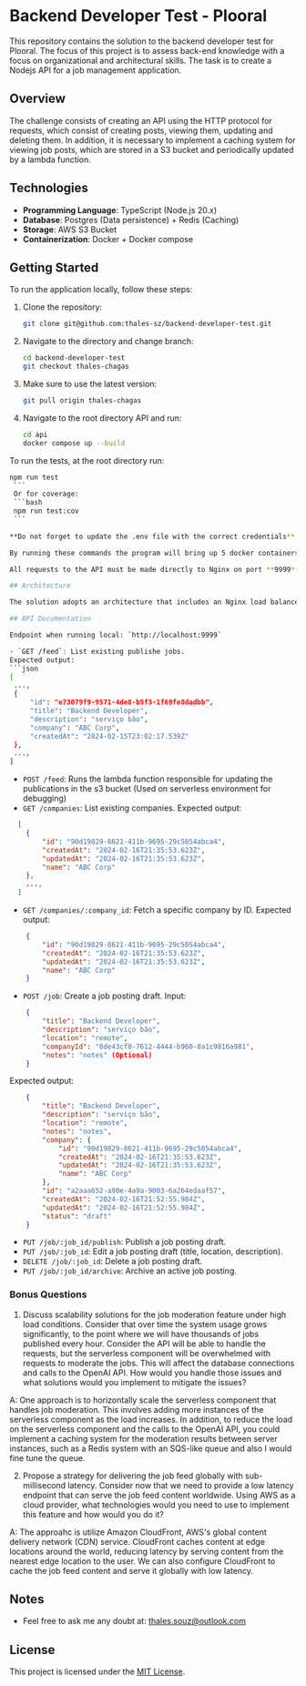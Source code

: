 # Backend Developer Test - Plooral

This repository contains the solution to the backend developer test for Plooral. The focus of this project is to assess back-end knowledge with a focus on organizational and architectural skills. The task is to create a Nodejs API for a job management application.

## Overview

The challenge consists of creating an API using the HTTP protocol for requests, which consist of creating posts, viewing them, updating and deleting them. In addition, it is necessary to implement a caching system for viewing job posts, which are stored in a S3 bucket and periodically updated by a lambda function.

## Technologies

- **Programming Language**: TypeScript (Node.js 20.x)
- **Database**: Postgres (Data persistence) + Redis (Caching)
- **Storage**: AWS S3 Bucket
- **Containerization**: Docker + Docker compose

## Getting Started

To run the application locally, follow these steps:

1. Clone the repository: 
    ```bash
    git clone git@github.com:thales-sz/backend-developer-test.git
    ```
2. Navigate to the directory and change branch:
    ```bash
    cd backend-developer-test
    git checkout thales-chagas
    ```
3. Make sure to use the latest version:
    ```bash
    git pull origin thales-chagas
    ```
4. Navigate to the root directory API and run:
   ```bash
   cd api
   docker compose up --build
    ```

To run the tests, at the root directory run:
   ```bash
   npm run test
    ```
    Or for coverage:
    ```bash
    npm run test:cov
    ```
    
**Do not forget to update the .env file with the correct credentials**

By running these commands the program will bring up 5 docker containers, 2 instances of the application running on port 3030, an nginx load balancer on port 9999, the postgres and redis databases.

All requests to the API must be made directly to Nginx on port **9999**

## Architecture

The solution adopts an architecture that includes an Nginx load balancer to distribute requests between two instances of the same application, guaranteeing the scalability and availability of the service. The PostgreSQL database is used for data persistence, with schemas and tables optimized for high concurrency operations. Redis is used for caching between the two instances, ensuring a better end-user experience in terms of performance, response time and avoiding unnecessary bandwidth consumption.

## API Documentation

Endpoint when running local: `http://localhost:9999`

- `GET /feed`: List existing publishe jobs.
Expected output:
 ```json
  [
    ...,
    {
        "id": "e73079f9-9571-4de8-b5f3-1f69fe8dadbb",
        "title": "Backend Developer",
        "description": "serviço bão",
        "company": "ABC Corp",
        "createdAt": "2024-02-15T23:02:17.539Z"
    },
    ...,
  ]
 ```
- `POST /feed`: Runs the lambda function responsible for updating the publications in the s3 bucket (Used on serverless environment for debugging)
- `GET /companies`: List existing companies.
Expected output:
```json
  [
    {
        "id": "90d19829-8621-411b-9695-29c5054abca4",
        "createdAt": "2024-02-16T21:35:53.623Z",
        "updatedAt": "2024-02-16T21:35:53.623Z",
        "name": "ABC Corp"
    },
    ...,
  ]
 ```
- `GET /companies/:company_id`: Fetch a specific company by ID.
Expected output:
```json
    {
        "id": "90d19829-8621-411b-9695-29c5054abca4",
        "createdAt": "2024-02-16T21:35:53.623Z",
        "updatedAt": "2024-02-16T21:35:53.623Z",
        "name": "ABC Corp"
    }
 ```
- `POST /job`: Create a job posting draft.
Input:
```json
    {
        "title": "Backend Developer",
        "description": "serviço bão",
        "location": "remote",
        "companyId": "8de43cf8-7612-4444-b960-8a1c9816a981",
        "notes": "notes" (Optional)
    }
 ```
Expected output:
```json
    {
        "title": "Backend Developer",
        "description": "serviço bão",
        "location": "remote",
        "notes": "notes",
        "company": {
            "id": "90d19829-8621-411b-9695-29c5054abca4",
            "createdAt": "2024-02-16T21:35:53.623Z",
            "updatedAt": "2024-02-16T21:35:53.623Z",
            "name": "ABC Corp"
        },
        "id": "a2aaa652-a90e-4a9a-9003-6a264edaaf57",
        "createdAt": "2024-02-16T21:52:55.984Z",
        "updatedAt": "2024-02-16T21:52:55.984Z",
        "status": "draft"
    }
 ```
- `PUT /job/:job_id/publish`: Publish a job posting draft.
- `PUT /job/:job_id`: Edit a job posting draft (title, location, description).
- `DELETE /job/:job_id`: Delete a job posting draft.
- `PUT /job/:job_id/archive`: Archive an active job posting.

### Bonus Questions

1. Discuss scalability solutions for the job moderation feature under high load conditions. Consider that over time the system usage grows significantly, to the point where we will have thousands of jobs published every hour. Consider the API will be able to handle the requests, but the serverless component will be overwhelmed with requests to moderate the jobs. This will affect the database connections and calls to the OpenAI API. How would you handle those issues and what solutions would you implement to mitigate the issues?

A: One approach is to horizontally scale the serverless component that handles job moderation. This involves adding more instances of the serverless component as the load increases. In addition, to reduce the load on the serverless component and the calls to the OpenAI API, you could implement a caching system for the moderation results between server instances, such as a Redis system with an SQS-like queue and also I would fine tune the queue.

2. Propose a strategy for delivering the job feed globally with sub-millisecond latency. Consider now that we need to provide a low latency endpoint that can serve the job feed content worldwide. Using AWS as a cloud provider, what technologies would you need to use to implement this feature and how would you do it?

A: The approahc is utilize Amazon CloudFront, AWS's global content delivery network (CDN) service. CloudFront caches content at edge locations around the world, reducing latency by serving content from the nearest edge location to the user.
We can also configure CloudFront to cache the job feed content and serve it globally with low latency.

## Notes

- Feel free to ask me any doubt at: thales.souz@outlook.com

## License

This project is licensed under the [MIT License](LICENSE).